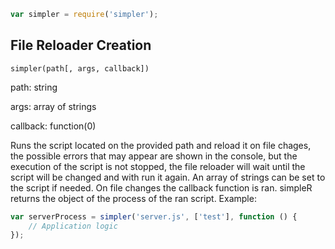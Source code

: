 ```javascript
var simpler = require('simpler');
```

## File Reloader Creation
`simpler(path[, args, callback])`

path: string

args: array of strings

callback: function(0)

Runs the script located on the provided path and reload it on file chages, the possible errors that may appear are shown in the console, but the execution of the script is not stopped, the file reloader will wait until the script will be changed and with run it again. An array of strings can be set to the script if needed. On file changes the callback function is ran. simpleR returns the object of the process of the ran script. Example:
```javascript
var serverProcess = simpler('server.js', ['test'], function () {
    // Application logic
});
```